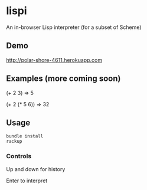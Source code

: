 lispi
=====

An in-browser Lisp interpreter (for a subset of Scheme)

## Demo

http://polar-shore-4611.herokuapp.com

## Examples (more coming soon)

(+ 2 3) => 5

(+ 2 (* 5 6)) => 32

## Usage

    bundle install
    rackup

### Controls

Up and down for history

Enter to interpret
